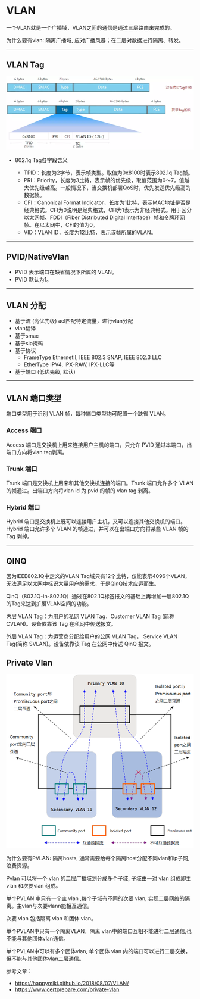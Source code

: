 # VLAN

一个VLAN就是一个广播域，VLAN之间的通信是通过三层路由来完成的。

为什么要有vlan: 隔离广播域, 应对广播风暴；在二层对数据进行隔离、转发。

---

## VLAN Tag
![Vlan Tag](vlan/vlan.png)

* 802.1q Tag各字段含义

  * TPID：长度为2字节，表示帧类型。取值为0x8100时表示802.1q Tag帧。
  * PRI：Priority，长度为3比特，表示帧的优先级，取值范围为0～7，值越大优先级越高。一般情况下，当交换机部署QoS时，优先发送优先级高的数据帧。
  * CFI：Canonical Format Indicator，长度为1比特，表示MAC地址是否是经典格式。CFI为0说明是经典格式，CFI为1表示为非经典格式。用于区分以太网帧、FDDI（Fiber Distributed Digital Interface）帧和令牌环网帧。在以太网中，CFI的值为0。
  * VID：VLAN ID，长度为12比特，表示该帧所属的VLAN。

---

## PVID/NativeVlan

*   PVID 表示端口在缺省情况下所属的 VLAN。
*   PVID 默认为1。

---

## VLAN 分配

- 基于流 (高优先级)
  acl匹配特定流量，进行vlan分配
- vlan翻译
- 基于smac
- 基于sip掩码
- 基于协议
  - FrameType
    EthernetII, IEEE 802.3 SNAP, IEEE 802.3 LLC
  - EtherType
    IPV4, IPX-RAW, IPX-LLC等
- 基于端口 (低优先级, 默认)

---

## VLAN 端口类型

端口类型用于识别 VLAN 帧，每种端口类型均可配置一个缺省 VLAN。

### Access 端口

Access 端口是交换机上用来连接用户主机的端口，只允许 PVID 通过本端口，出端口方向将vlan tag剥离。

### Trunk 端口

Trunk 端口是交换机上用来和其他交换机连接的端口。Trunk 端口允许多个 VLAN 的帧通过。出端口方向将vlan id 为 pvid 的帧的 vlan tag 剥离。

### Hybrid 端口

Hybrid 端口是交换机上既可以连接用户主机，又可以连接其他交换机的端口。Hybrid 端口允许多个 VLAN 的帧通过，并可以在出端口方向将某些 VLAN 帧的 Tag 剥掉。

---

## QINQ

因为IEEE802.1Q中定义的VLAN Tag域只有12个比特，仅能表示4096个VLAN，无法满足以太网中标识大量用户的需求，于是QinQ技术应运而生。

QinQ（802.1Q-in-802.1Q）通过在802.1Q标签报文的基础上再增加一层802.1Q的Tag来达到扩展VLAN空间的功能。

内层 VLAN Tag：为用户的私网 VLAN Tag，Customer VLAN Tag (简称 CVLAN)。设备依靠该 Tag 在私网中传送报文。

外层 VLAN Tag：为运营商分配给用户的公网 VLAN Tag， Service VLAN Tag(简称 SVLAN)。设备依靠该 Tag 在公网中传送 QinQ 报文。

## Private Vlan

![PVLAN TOPO](vlan/pvlan-topo.png)

为什么要有PVLAN: 隔离hosts, 通常需要给每个隔离host分配不同vlan和ip子网, 浪费资源。

Pvlan 可以将一个 vlan 的二层广播域划分成多个子域, 子域由一对 vlan 组成即主 vlan 和次要vlan 组成。

单个PVLAN 中只有一个主 vlan ,每个子域有不同的次要 vlan, 实现二层网络的隔离。主vlan与次要vlann能相互通信。

次要 vlan 包括隔离 vlan 和团体 vlan。

单个PVLAN中只有一个隔离VLAN，隔离 vlan中的端口互相不能进行二层通信,也不能与其他团体vlan通信。

单个PVLAN中可以有多个团体vlan, 单个团体 vlan 内的端口可以进行二层交换，但不能与其他团体vlan二层通信。

参考文章：
- https://happymiki.github.io/2018/08/07/VLAN/
- https://www.certprepare.com/private-vlan